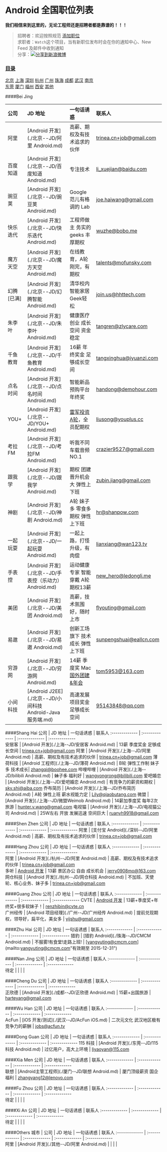 Android 全国职位列表  
==========  
**我们相信来到这里的，无论工程师还是招聘者都是靠谱的！！！**  

> 招聘者：欢迎按照规范 [添加职位](https://github.com/android-cn/android-recruitment/wiki "查看职位添加步骤和规范")  
> 求职者：`Watch`这个项目，当有新职位发布时会在你的通知中心、New Feed 及邮件中收到通知  
> 分享：<a href="http://service.weibo.com/share/share.php?url=https%3A%2F%2Fgithub.com%2Fandroid-cn%2Fandroid-jobs
&title=%E8%BF%99%E9%87%8C%E6%98%AF+Android+%E8%87%AA%E5%B7%B1%E7%9A%84%E6%8B%9B%E8%81%98%E5%8C%BA%E5%9F%9F%EF%BC%8C%E8%BF%99%E9%87%8C%E6%9C%89%E6%9C%80%E9%85%B7%E6%9C%80+Geek+%E7%9A%84%E8%81%8C%E4%BD%8D%EF%BC%8C%E8%BF%99%E9%87%8C%E6%9C%89%E4%BD%A0%E6%83%B3%E8%A6%81%E5%92%8C%E7%AD%89%E4%BD%A0%E7%9A%84%E4%BA%BA%EF%BC%81%E6%AC%A2%E8%BF%8E%E6%B7%BB%E5%8A%A0%E6%96%B0%E7%9A%84%E6%8B%9B%E8%81%98%E8%81%8C%E4%BD%8D+%40Trinea+&appkey=1657413438&searchPic=true" target="_blank" title="分享到新浪微博" style="width:100%"><img src="http://farm8.staticflickr.com/7342/13103239365_e5cd37fbac_o.png" title="分享到新浪微博"/>  

### 目录
[北京](https://github.com/android-cn/android-jobs#bei-jing)  [上海](https://github.com/android-cn/android-jobs#shang-hai)  [深圳](https://github.com/android-cn/android-jobs#shen-zhen)  [杭州](https://github.com/android-cn/android-jobs#hang-zhou)  [广州](https://github.com/android-cn/android-jobs#guang-zhou)  [珠海](https://github.com/android-cn/android-jobs#zhu-hai)  [成都](https://github.com/android-cn/android-jobs#cheng-du)  [武汉](https://github.com/android-cn/android-jobs#wu-han)  [南京](https://github.com/android-cn/android-jobs#nan-jing)  
[东莞](https://github.com/android-cn/android-jobs#dong-guan)  [厦门](https://github.com/android-cn/android-jobs#xia-men)  [福州](https://github.com/android-cn/android-jobs#fu-zhou)  [西安](https://github.com/android-cn/android-jobs#xi-an)  [其他](https://github.com/android-cn/android-jobs#others)  

####Bei Jing

公司  | JD 地址 | 一句话诱惑 | 联系人
:------------- | :------------- | :-------------  | :-------------
阿里 | [Android 开发](./北京--JD/阿里 Android.md) | 高薪、期权及有技术追求的伙伴 | [trinea.cn+job@gmail.com](mailto:trinea.cn+job@gmail.com "有效期至 2015-12-31")
百度知道 | [Android 开发](./北京--JD/百度知道 Android.md) | 专注技术 | [li_xuejian@baidu.com](mailto:li_xuejian@baidu.com "有效期至 2015-12-31")
豌豆荚 | [Android 开发](./北京--JD/豌豆荚 Android.md) | Google 范儿有格调的 Lab | [joe.haiwang@gmail.com](mailto:joe.haiwang@gmail.com "有效期至 2015-12-31")
快乐迭代 | [Android 开发](./北京--JD/快乐迭代 Android.md) | 工程师做主 务实的geeks 丰厚期权 | [wuzhe@bobo.me](mailto:wuzhe@bobo.me "有效期至 2015-12-31")
魔方天空 | [Android 开发](./北京--JD/魔方天空 Android.md) | 在线教育，A轮刚完，有期权 | [talents@mofunsky.com](mailto:talents@mofunsky.com  "有效期至 2015-7-31")
幻腾[已满] | [Android 开发](./北京--JD/幻腾智能 Android.md) | 清华校内 智能家居 Geek轻松| [join.us@hhttech.com](mailto:join.us@hhttech.com "有效期至 2014-12-31")  
朱李叶 | [Android 开发](./北京--JD/朱李叶 Android.md) | 健康医疗创业 成长空间 资金稳定 | [tangren@zlycare.com](mailto:tangren@zlycare.com "有效期至 2015-12-31")
千鱼教育 | [Android 开发](./北京--JD/千鱼教育 Android.md) | 16薪 年终奖金 足够成长空间 | [tangxinghua@iyuanzi.com](mailto:tangxinghua@iyuanzi.com "有效期至 2014-12-31")
点名时间 | [Android 开发](./北京--JD/点名时间 Android.md) | 智能新品预购平台 年终奖  | [handong@demohour.com](mailto:handong@demohour.com "有效期至 2014-12-31")
YOU+ | [Android 开发](./北京--JD/YOU+ Android.md) | [雷军投资A轮](http://weibo.com/1749127163/Bykq35t22)，全员配期权  | [liusong@youplus.cc](mailto:liusong@youplus.cc "有效期至 2015-07-31")
考拉 FM | [Android 开发](./北京--JD/考拉FM Android.md) | 听我不同 车载音频NO.1  | [crazier9527@gmail.com](mailto:crazier9527@gmail.com "有效期至 2015-12-31")
跟我学 | [Android 开发](./北京--JD/跟我学 Android.md) | 期权 团建 晋升机会大 弹性上下班| [zubin.jiang@gmail.com](mailto:zubin.jiang@gmail.com "有效期至 2014-12-31")
神剧 | [Android 开发](./北京--JD/神剧 Android.md) | A轮 妹子多 零食多 期权 弹性上下班 | [hr@shanpow.com](mailto:hr@shanpow.com "有效期至2015-12-31")
一起玩耍 | [Android 开发](./北京--JD/一起玩耍 Android.md) | 一起上路，打怪升级，有肉偿 | [lianxiang@wan123.tv](mailto:lianxiang@wan123.tv "有效期至 2015-12-31")
手表控 | [Android 开发](./北京--JD/手表控（乐动力） Android.md) | 运动健康专家 智能穿戴 A轮期权13薪 | [new_hero@ledongli.me](mailto:new_hero@ledongli.me "有效期至 2015-12-31")
美团 | [Android 开发](./北京--JD/美团 Android.md) | 高薪，技术氛围好，随时上市 | [flyouting@gmail.com](mailto:flyouting@gmail.com "有效期至 2015-12-31")
易遨 | [Android 开发](./北京--JD/易遨 Android.md) | 创新工场旗下 技术成长 弹性上下班 | [sunpengshuai@eallcn.com](mailto:sunpengshuai@eallcn.com "有效期至 2015-12-31")
穷游网 | [Android 开发](./北京--JD/穷游网 Android.md) | 14薪 季度奖 Mac [国外团建&年会](http://v.youku.com/v_show/id_XODg3MTkzMzY0.html?from=y1.2-1-94.3.1-1.1-1-1-0)| [tom5953@163.com](mailto:tom5953@163.com "有效期至 2015-12-31")
小间科技 | [Android J2EE](./北京--JD/小间科技 Android-Java 服务端.md) | 高速发展 项目奖金 足够成长空间 | [95143848@qq.com](mailto:trinea.cn+job@gmail.com "有效期至 2015-12-31")

####Shang Hai
公司  | JD 地址 | 一句话诱惑 | 联系人
:------------- | :------------- | :-------------  | :-------------  
安居客 | [Android 开发](./上海--JD/安居客 Android.md) | 13薪 季度奖金 足够成长空间 | [trinea.cn+job@gmail.com](mailto:trinea.cn+job@gmail.com "有效期至 2014-12-31")
阿里 | [Android 开发](./上海--JD/阿里 Android.md) | 高薪、期权及有技术追求的伙伴 | [trinea.cn+job@gmail.com](mailto:trinea.cn+job@gmail.com "有效期至 2015-12-31")
薄荷科技 | [Android 工程师](./上海--JD/薄荷 Android.md) | B轮 弹性工作制 妹子多 技术成长| [zhangqi@boohee.com](mailto:zhangqi@boohee.com "有效期至 2015-12-31")
哔哩哔哩 | [Android 开发](./上海--JD/bilibili Android.md) | <s>妹子多</s> 福利好 | [wangyongrong@bilibili.com](mailto:wangyongrong@bilibili.com "有效期至 2014-12-31")
爱吧婚恋 | [Android 开发](./上海--JD/爱吧婚恋 Android.md) | 有竞争力的薪资和期权 | [sky.shi@aiba.com](mailto:sky.shi@aiba.com "有效期至 2014-12-31")
乔布简历 | [Android 开发](./上海--JD/乔布简历 Android.md) | A轮 弹性上班 薪水视能力定 | [Lily@qiaobutang.com](mailto:Lily@qiaobutang.com "有效期至 2015-12-31")
微盟 | [Android 开发](./上海--JD/微盟Weimob Android.md) | 14薪加季度奖 每年2次旅游 | [hunter.v.wang@gmail.com](mailto:hunter.v.wang@gmail.com "有效期至 2015-12-31")
电视猫 | [Android 开发](./上海--JD/电视猫公司 Android.md) | 25W左右 开放 发展迅速 空间巨大 | [ruanyh9918@gmail.com](mailto:ruanyh9918@gmail.com "有效期至 2015-12-31")

####Shen Zhen
公司  | JD 地址 | 一句话诱惑 | 联系人
:------------- | :------------- | :-------------  | :-------------
阿里 | [支付宝 Android](./深圳--JD/阿里 Android.md) | 高薪、期权及有技术追求的伙伴 | [trinea.cn+job@gmail.com](mailto:trinea.cn+job@gmail.com "有效期至 2015-12-31")

####Hang Zhou
公司  | JD 地址 | 一句话诱惑 | 联系人
:------------- | :------------- | :-------------  | :-------------  
阿里 | [Android 开发](./杭州--JD/阿里 Android.md) | 高薪、期权及有技术追求的伙伴 | [trinea.cn+job@gmail.com](mailto:trinea.cn+job@gmail.com "有效期至 2015-12-31")  
多听 | [Android 开发](http://www.lagou.com/jobs/95475.html) | 13薪 景区办公 自由 成长机会 | [jerry0908mo@163.com](mailto:jerry0908mo@163.com "有效期至 2015-12-31")  
网仓科技 | [Android 开发](./杭州--JD/网仓科技 Android.md) | 不加班、天使轮、核心业务、妹子多 | [trinea.cn+job@gmail.com](mailto:trinea.cn+job@gmail.com "有效期至 2015-12-31")

####Guang Zhou
公司  | JD 地址 | 一句话诱惑 | 联系人
:------------- | :------------- | :-------------  | :-------------
CVTE | [Android 开发](http://hr.cvte.cn/android%E5%BA%94%E7%94%A8%E5%BC%80%E5%8F%91%E5%B7%A5%E7%A8%8B%E5%B8%88/) | 13薪+季度奖+年终奖+很多软妹子！| [renzhibin@cvte.cn](mailto:renzhibin@cvte.cn "有效期至 2014-12-31")  
广州经传 | [Android 项目经理](./广州--JD/广州经传 Android.md) | 提前兑现期权，领导好，扁平化，美女多 | [yijshu@gmail.com](mailto:yijshu@gmail.com "有效期至 2015-12-31")  

####Zhu Hai
公司  | JD 地址 | 一句话诱惑 | 联系人
:------------- | :------------- | :-------------  | :-------------
猎豹 | [猎豹 Android](./珠海--JD/CMCM Android.md) | 不服雾!有食堂!走路上班! | [yangyuting@cmcm.com](mailto:yangyuting@cmcm.com"有效期至 2015-12-31")  

####Nan Jing
公司  | JD 地址 | 一句话诱惑 | 联系人
:------------- | :------------- | :-------------  | :-------------  
待定 |  |  |  |  

####Cheng Du
公司  | JD 地址 | 一句话诱惑 | 联系人
:------------- | :------------- | :-------------  | :-------------  
正欣德 | [Android 开发](./成都--JD/正欣德 Android.md) | 15薪+出国旅游 | [harteyang@gmail.com](mailto:harteyang@gmail.com "有效期至 2015-01-31")  

####Wu Han
公司  | JD 地址 | 一句话诱惑 | 联系人
:------------- | :------------- | :-------------  | :-------------  
AcFun | [iOS 开发/测试](./武汉--JD/AcFun iOS.md) | 二次元文化 武汉地区极有竞争力的薪酬 | [jobs@acfun.tv](mailto:jobs@acfun.tv "有效期至 2014-12-31")

####Dong Guan
公司  | JD 地址 | 一句话诱惑 | 联系人
:------------- | :------------- | :-------------  | :-------------
115 科技 | [Android 开发](./东莞--JD/115科技 Android.md) | 过亿用户，高大上环境 | [liyaoyan@115.com](mailto:liyaoyan@115.com)   

####Xia Men
公司  | JD 地址 | 一句话诱惑 | 联系人
:------------- | :------------- | :-------------  | :-------------  
联想 | [Android主管工程师](./厦门--JD/联想 Android.md) | 厦门顶级薪资 国企福利 | [zhangyang12@lenovo.com](mailto:zhangyang12@lenovo.com "有效期至 2015-12-31")

####Fu Zhou
公司  | JD 地址 | 一句话诱惑 | 联系人
:------------- | :------------- | :-------------  | :-------------  
待定 |  |  |  |

####Xi An
公司  | JD 地址 | 一句话诱惑 | 联系人
:------------- | :------------- | :-------------  | :-------------  
待定 |  |  |  |

####Others
城市 | 公司  | JD 地址 | 一句话诱惑 | 联系人
:------------- | :------------- | :------------- | :-------------  | :-------------  
阿里 | [Android 开发](./其他--JD/阿里 Android.md) |  |  |  |
